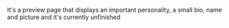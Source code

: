 It's a preview page that displays an important personality, a small bio, name and picture and it's currently unfinished 
